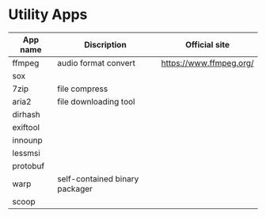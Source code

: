 # Utility Apps

|App name|Discription|Official site|
|---|---|---|
|ffmpeg|audio format convert|https://www.ffmpeg.org/|
|sox|||
|7zip|file compress||
|aria2|file downloading tool||
|dirhash|||
|exiftool|||
|innounp|||
|lessmsi|||
|protobuf|||
|warp|self-contained binary packager||
|scoop|||
